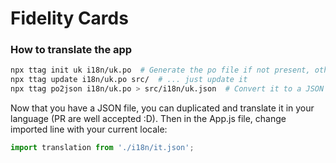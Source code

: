# Fidelity Cards


### How to translate the app
```bash
npx ttag init uk i18n/uk.po  # Generate the po file if not present, otherwise...
npx ttag update i18n/uk.po src/  # ... just update it
npx ttag po2json i18n/uk.po > src/i18n/uk.json  # Convert it to a JSON to be loaded by the app
```
Now that you have a JSON file, you can duplicated and translate it in your language (PR are well accepted :D).
Then in the App.js file, change imported line with your current locale:
```javascript
import translation from './i18n/it.json';
```
